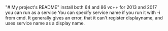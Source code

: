 "# My project's README" 
install both 64 and 86 vc++ for 2013 and 2017
you can run as a service 
You can specify service name if you run it with  -i <serviceName>  from cmd.
It generally gives an error, that it can't register displayname, and uses service name as a display name.